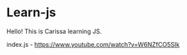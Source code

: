 # Learn-js
Hello! This is Carissa learning JS. 

index.js - https://www.youtube.com/watch?v=W6NZfCO5SIk
